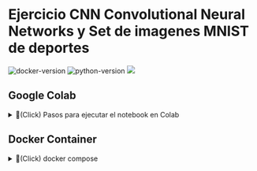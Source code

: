 # Ejercicio CNN Convolutional Neural Networks y Set de imagenes MNIST de deportes
![docker-version](https://img.shields.io/badge/Docker-20.10.17-blue)
![python-version](https://img.shields.io/badge/Python-3.7.13-brightgreen)
![](https://img.shields.io/badge/Python-3.6.12-red)
<br/>

## Google Colab
<details>
<summary>📌(Click) Pasos para ejecutar el notebook en Colab</summary>
<br/>
<img src="./images-readme/3.png" style="display: block; margin-left: auto; margin-right: auto;"/>
<br/>
<img src="./images-readme/1.png" style="display: block; margin-left: auto; margin-right: auto;"/>
<br/>
<img src="./images-readme/2.png" style="display: block; margin-left: auto; margin-right: auto;"/>
<br/>
<img src="./images-readme/4.png" style="display: block; margin-left: auto; margin-right: auto;"/>
<br/>
</details>

## Docker Container
<details>
<summary>📌(Click) docker compose</summary>
<br/>

### Ejecutar en la raiz del repositorio

<br/>

1. Crear contenedor con Python 3.7.13 para Ejercicio_CNN.ipynb
    ```bash
    docker compose up
    ```

2. Crear contenedor con Python 3.6.12 para Ejercicio_CNN_Guia.ipynb
    ```bash
    docker compose -f ./Ejercicio_CNN_Python3.6.12/docker-compose.yml
    ```
</details>

